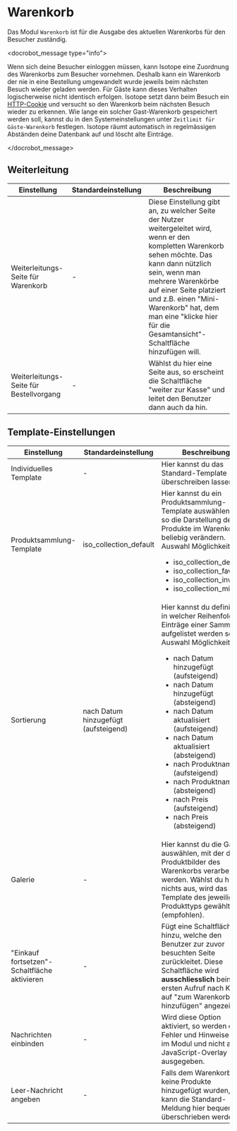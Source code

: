 # Warenkorb

Das Modul `Warenkorb` ist für die Ausgabe des aktuellen Warenkorbs für den Besucher zuständig.

<docrobot_message type="info"><p>Wenn sich deine Besucher einloggen müssen, kann Isotope eine Zuordnung des Warenkorbs zum Besucher vornehmen. Deshalb kann ein Warenkorb der nie in eine Bestellung umgewandelt wurde jeweils beim nächsten Besuch wieder geladen werden. Für Gäste kann dieses Verhalten logischerweise nicht identisch erfolgen. Isotope setzt dann beim Besuch ein [HTTP-Cookie][1] und versucht so den Warenkorb beim nächsten Besuch wieder zu erkennen. Wie lange ein solcher Gast-Warenkorb gespeichert werden soll, kannst du in den Systemeinstellungen unter `Zeitlimit für Gäste-Warenkorb` festlegen. Isotope räumt automatisch in regelmässigen Abständen deine Datenbank auf und löscht alte Einträge.</p></docrobot_message>

## Weiterleitung

<table>
	<thead>
		<tr>
			<th>Einstellung</th>
			<th>Standardeinstellung</th>
			<th>Beschreibung</th>
		</tr>
	</thead>
	<tbody>
		<tr>
			<td>Weiterleitungs-Seite für Warenkorb</td>
			<td>-</td>
			<td>Diese Einstellung gibt an, zu welcher Seite der Nutzer weitergeleitet wird, wenn er den kompletten Warenkorb sehen möchte. Das kann dann nützlich sein, wenn man mehrere Warenkörbe auf einer Seite platziert und z.B. einen "Mini-Warenkorb" hat, dem man eine "klicke hier für die Gesamtansicht"-Schaltfläche hinzufügen will.</td>
		</tr>
		<tr>
			<td>Weiterleitungs-Seite für Bestellvorgang</td>
			<td>-</td>
			<td>Wählst du hier eine Seite aus, so erscheint die Schaltfläche "weiter zur Kasse" und leitet den Benutzer dann auch da hin.</td>
		</tr>
	</tbody>
</table>

## Template-Einstellungen

<table>
	<thead>
		<tr>
			<th>Einstellung</th>
			<th>Standardeinstellung</th>
			<th>Beschreibung</th>
		</tr>
	</thead>
	<tbody>
		<tr>
			<td>Individuelles Template</td>
			<td>-</td>
			<td>Hier kannst du das Standard-Template überschreiben lassen.</td>
		</tr>
		<tr>
			<td>Produktsammlung-Template</td>
			<td>iso_collection_default</td>
			<td>Hier kannst du ein Produktsammlung-Template auswählen und so die Darstellung der Produkte im Warenkorb beliebig verändern.
			<br>Auswahl Möglichkeiten:
			<ul>
				<li>iso_collection_default</li>
				<li>iso_collection_favorites</li>
				<li>iso_collection_invoice</li>
				<li>iso_collection_mini</li>
			</ul>
			</td>
		</tr>
		<tr>
			<td>Sortierung</td>
			<td>nach Datum hinzugefügt (aufsteigend)</td>
			<td>Hier kannst du definieren, in welcher Reihenfolge die Einträge einer Sammlung aufgelistet werden sollen.
			Auswahl Möglichkeiten:
			<br><ul>
				<li>nach Datum hinzugefügt (aufsteigend)</li>
				<li>nach Datum hinzugefügt (absteigend)</li>
				<li>nach Datum aktualisiert (aufsteigend)</li>
				<li>nach Datum aktualisiert (absteigend)</li>
				<li>nach Produktnamen (aufsteigend)</li>
				<li>nach Produktnamen (absteigend)</li>
				<li>nach Preis (aufsteigend)</li>
				<li>nach Preis (absteigend)</li>
			</ul>
			</td>
		</tr>
		<tr>
			<td>Galerie</td>
			<td>-</td>
			<td>Hier kannst du die Galerie auswählen, mit der die Produktbilder des Warenkorbs verarbeitet werden. Wählst du hier nichts aus, wird das Template des jeweiligen Produkttyps gewählt (empfohlen).</td>
		</tr>
		<tr>
			<td>"Einkauf fortsetzen"-Schaltfläche aktivieren</td>
			<td>-</td>
			<td>Fügt eine Schaltfläche hinzu, welche den Benutzer zur zuvor besuchten Seite zurückleitet. Diese Schaltfläche wird <strong>ausschliesslich</strong> beim ersten Aufruf nach Klick auf "zum Warenkorb hinzufügen" angezeigt.</td>
		</tr>
		<tr>
			<td>Nachrichten einbinden</td>
			<td>-</td>
			<td>Wird diese Option aktiviert, so werden die Fehler und Hinweise direkt im Modul und nicht als JavaScript-Overlay ausgegeben.</td>
		</tr>
		<tr>
			<td>Leer-Nachricht angeben</td>
			<td>-</td>
			<td>Falls dem Warenkorb noch keine Produkte hinzugefügt wurden, so kann die Standard-Meldung hier bequem überschrieben werden.</td>
		</tr>
			</tbody>
</table>


[1]: http://de.wikipedia.org/wiki/HTTP-Cookie
